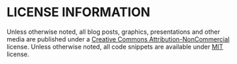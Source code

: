 # LICENSE INFORMATION

Unless otherwise noted, all blog posts, graphics, presentations and other media are published under a [Creative Commons Attribution-NonCommercial](https://creativecommons.org/licenses/by-nc/4.0/) license. Unless otherwise noted, all code snippets are available under [MIT](https://opensource.org/license/MIT) license.
